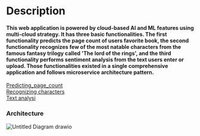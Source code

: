  # Description
#### This web application is powered by cloud-based AI and ML features using multi-cloud strategy. It has three basic functionalities. The first functionality predicts the page count of users favorite book, the second functionality recognizes few of the most natable characters from the famous fantasy trilogy called 'The lord of the rings', and the third functionality performs sentiment analysis from the text users enter or upload. Those functionalities existed in a single comprehensive application and follows microservice architecture pattern.

[Predicting_page_count](docs/README1.md) <BR>
[Recognizing characters](docs/README.md2) <BR>
[Text analysi](docs/README.md3)

### Architecture

![Untitled Diagram drawio](https://github.com/YohannesAH/CLOUD-AI_PROJECT/assets/114959021/84d213b0-2d98-4c29-b8f9-5c9f3816cbd2)
